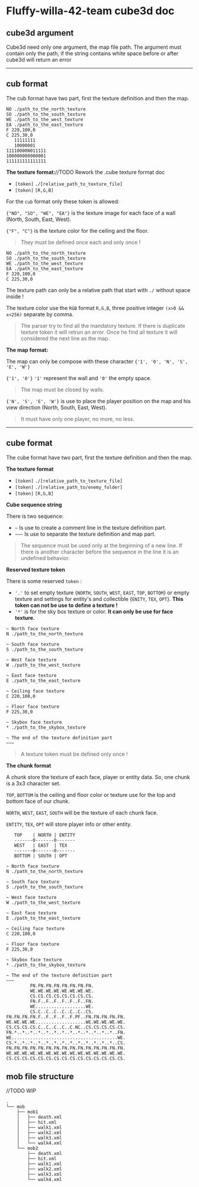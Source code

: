 # Fluffy-willa-42-team cube3d doc

## cube3d argument

Cube3d need only one argument, the map file path.
The argument must contain only the path, if the string contains white space before or after cube3d will return an error

------

## cub format

The cub format have two part, first the texture definition and then the map.

```
NO ./path_to_the_north_texture
SO ./path_to_the_south_texture
WE ./path_to_the_west_texture
EA ./path_to_the_east_texture
F 220,100,0
C 225,30,0
   11111111
   10000001
11110000N011111
100000000000001
111111111111111
```

**The texture format:**//TODO Rework the .cube texture format doc

- `[token]` `./[relative_path_to_texture_file]`
- `[token]` `[R,G,B]`

For the `cub` format only these token is allowed:

`{"NO", "SO", "WE", "EA"}` is the texture image for each face of a wall (North, South, East, West).

`{"F", "C"}` is the texture color for the ceiling and the floor.

> They must be defined once each and only once !

```
NO ./path_to_the_north_texture
SO ./path_to_the_south_texture
WE ./path_to_the_west_texture
EA ./path_to_the_east_texture
F 220,100,0
C 225,30,0
```

The texture path can only be a relative path that start with `./` without space inside !

The texture color use the `RGB` format `R,G,B`, three positive integer `(x>0 && x<256)` separate by comma.

> The parser try to find all the mandatory texture. If there is duplicate texture token it will retrun an error.
> Once he find all texture it will considered the next line as the map.

**The map format:**

The map can only be compose with these character `{'1', '0', 'N', 'S', 'E', 'W'}`

`{'1', '0'}` `'1'` represent the wall and `'0'` the empty space.
> The map must be closed by walls.

`{'N', 'S', 'E', 'W'}` is use to place the player position on the map and his view direction (North, South, East, West).
> It must have only one player, no more, no less.

------

## cube format

The cube format have two part, first the texture definition and then the map.

**The texture format**

- `[token]` `./[relative_path_to_texture_file]`
- `[token]` `./[relative_path_to/enemy_folder]`
- `[token]` `[R,G,B]`

**Cube sequence string**

There is two sequence:
- `~`   Is use to create a comment line in the texture definition part.
- `~~~` Is use to separate the texture definition and map part.

> The sequence must be used only at the beginning of a new line.
> If there is another character before the sequence in the line it is an undefined behavior.

**Reserved texture token**

There is some reserved `token` :
- `'.'` to set empty texture {`NORTH`, `SOUTH`, `WEST`, `EAST`, `TOP`, `BOTTOM`} or empty texture and settings for entity's and collectible {`ENITY`, `TEX`, `OPT`}. **This token can not be use to define a texture !**
-  `'*'` is for the sky box texture or color. **It can only be use for face texture.**

```
~ North face texture
N ./path_to_the_north_texture

~ South face texture
S ./path_to_the_south_texture

~ West face texture
W ./path_to_the_west_texture

~ East face texture
E ./path_to_the_east_texture

~ Ceiling face texture
C 220,100,0

~ Floor face texture
F 225,30,0

~ Skybox face texture
* ./path_to_the_skybox_texture

~ The end of the texture definition part
~~~
```

> A texture token must be defined only once !

**The chunk format**

A chunk store the texture of each face, player or entity data. So, one chunk is a 3x3 character set.

`TOP`, `BOTTOM` is the ceiling and floor color or texture use for the top and bottom face of our chunk.

`NORTH`, `WEST`, `EAST`, `SOUTH` will be the texture of each chunk face.

`ENTITY`, `TEX`, `OPT` will store player info or other entity.

```
   TOP    | NORTH | ENTITY
   -------0-------0-------
   WEST   | EAST  | TEX
   -------0-------0-------
   BOTTOM | SOUTH | OPT
```



```
~ North face texture
N ./path_to_the_north_texture

~ South face texture
S ./path_to_the_south_texture

~ West face texture
W ./path_to_the_west_texture

~ East face texture
E ./path_to_the_east_texture

~ Ceiling face texture
C 220,100,0

~ Floor face texture
F 225,30,0

~ Skybox face texture
* ./path_to_the_skybox_texture

~ The end of the texture definition part
~~~
         FN.FN.FN.FN.FN.FN.FN.FN.
         WE.WE.WE.WE.WE.WE.WE.WE.
         CS.CS.CS.CS.CS.CS.CS.CS.
         FN.F..F..F..F..F..F..FN.
         WE...................WE.
         CS.C..C..C..C..C..C..CS.
FN.FN.FN.FN.F..F..F..F..F.PF..FN.FN.FN.FN.FN.
WE.WE.WE.WE...................WE.WE.WE.WE.WE.
CS.CS.CS.CS.C..C..C..C..C.NC..CS.CS.CS.CS.CS.
FN.*..*..*..*..*..*..*..*..*..*..*..*..*..FN.
WE........................................WE.
CS.*..*..*..*..*..*..*..*..*..*..*..*..*..CS.
FN.FN.FN.FN.FN.FN.FN.FN.FN.FN.FN.FN.FN.FN.FN.
WE.WE.WE.WE.WE.WE.WE.WE.WE.WE.WE.WE.WE.WE.WE.
CS.CS.CS.CS.CS.CS.CS.CS.CS.CS.CS.CS.CS.CS.CS.
```

## mob file structure
//TODO WIP
```
.
└── mob
    ├── mob1
    │   ├── death.xml
    │   ├── hit.xml
    │   ├── walk1.xml
    │   ├── walk2.xml
    │   ├── walk3.xml
    │   └── walk4.xml
    └── mob2
        ├── death.xml
        ├── hit.xml
        ├── walk1.xml
        ├── walk2.xml
        ├── walk3.xml
        └── walk4.xml
```